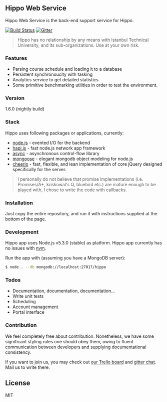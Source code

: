 Hippo Web Service
----

Hippo Web Service is the back-end support service for Hippo.

[![Build Status](https://travis-ci.org/Chatatata/HippoWebService.svg?branch=master)](https://travis-ci.org/Chatatata/HippoWebService)
[![Gitter](https://badges.gitter.im/Chatatata/HippoWebService.svg)](https://gitter.im/Chatatata/HippoWebService?utm_source=badge&utm_medium=badge&utm_campaign=pr-badge)

> Hippo has no relationship by any means with Istanbul Technical University, and its sub-organizations. Use at your own risk.

### Features

  - Parsing course schedule and loading it to a database
  - Persistent synchronoucity with tasking
  - Analytics service to get detailed statistics
  - Some primitive benchmarking utilities in order to test the environment.

### Version
1.6.0 (nightly build)

### Stack

Hippo uses following packages or applications, currently:

* [node.js] - evented I/O for the backend
* [hapi.js] - fast node.js network app framework
* [async] - asynchronous control-flow library
* [mongoose] - elegant mongodb object modeling for node.js
* [cheerio] - fast, flexible, and lean implementation of core jQuery designed specifically for the server.

> I personally do not believe that promise implementations (i.e. Promises/A+, kriskowal's Q, bluebird etc.) are mature enough to be played with, I chose to write the code with callbacks.

### Installation

Just copy the entire repository, and run it with instructions supplied at the bottom of the page.

### Development

Hippo app uses Node.js v5.3.0 (stable) as platform. Hippo app currently has no issues with [nvm].

Run the app with (assuming you have a MongoDB server):
```sh
$ node . --db mongodb://localhost:27017/hippo
```

### Todos

 - Documentation, documentation, documentation...
 - Write unit tests
 - Scheduling
 - Account management
 - Portal interface
 
### Contribution

We feel completely free about contribution. Nonetheless, we have some significant styling rules one should obey them, owing to fluent communication between developers and supplying documentational consistency.

If you want to join us, you may check out [our Trello board] and [gitter chat]. Mail us to write there.

License
----

MIT

   
   [node.js]: <http://nodejs.org>
   [hapi.js]: <https://github.com/hapijs/hapi>
   [async]: <https://github.com/caolan/async#parallel>
   [nvm]: <https://www.npmjs.com/package/nvm>
   [MongoDB]: <https://www.mongodb.org>
   [our Trello board]: <https://trello.com/b/vgwiOvFh>
   [gitter chat]: <https://gitter.im/Chatatata/HippoWebService?utm_source=share-link&utm_medium=link&utm_campaign=share-link>
   [mongoose]: <http://mongoosejs.com>
   [cheerio]: <https://github.com/cheeriojs/cheerio>
